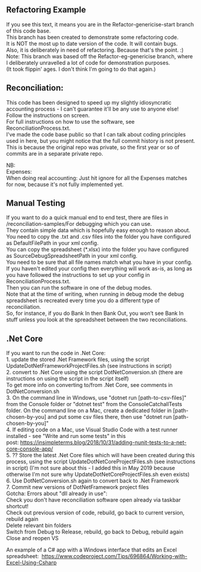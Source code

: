 ## Refactoring Example  
If you see this text, it means you are in the Refactor-genericise-start branch of this code base.  
This branch has been created to demonstrate some refactoring code.  
It is NOT the most up to date version of the code. It will contain bugs.  
Also, it is deliberately in need of refactoring. Because that's the point. :)  
Note: This branch was based off the Refactor-eg-genericise branch, where I deliberately unravelled a lot of code for demonstration purposes.  
(It took flippin' ages. I don't think I'm going to do that again.)  

## Reconciliation:   
This code has been designed to speed up my slightly idiosyncratic accounting process - I can't guarantee it'll be any use to anyone else!  
Follow the instructions on screen.  
For full instructions on how to use the software, see ReconciliationProcess.txt.  
I've made the code base public so that I can talk about coding principles used in here, but you might notice that the full commit history is not present. This is because the original repo was private, so the first year or so of commits are in a separate private repo.  

NB:  
	Expenses:  
	When doing real accounting: Just hit ignore for all the Expenses matches for now, because it's not fully implemented yet.  

## Manual Testing

If you want to do a quick manual end to end test, there are files in /reconciliation-samples/For debugging which you can use.  
They contain simple data which is hopefully easy enough to reason about.  
You need to copy the .txt and .csv files into the folder you have configured as DefaultFilePath in your xml config.  
You can copy the spreadsheet (*.xlsx) into the folder you have configured as SourceDebugSpreadsheetPath in your xml config.  
You need to be sure that all file names match what you have in your config. If you haven't edited your config then everything will work as-is, as long as you have followed the instructions to set up your config in ReconciliationProcess.txt.  
Then you can run the software in one of the debug modes.  
Note that at the time of writing, when running in debug mode the debug spreadsheet is recreated every time you do a different type of reconciliation.  
So, for instance, if you do Bank In then Bank Out, you won’t see Bank In stuff unless you look at the spreadsheet between the two reconciliations.  
	
## .Net Core   

If you want to run the code in .Net Core:   
	1.	update the stored .Net Framework files, using the script UpdateDotNetFrameworkProjectFiles.sh (see instructions in script)   
	2.	convert to .Net Core using the script DotNetConversion.sh (there are instructions on using the script in the script itself)   
		To get more info on converting to/from .Net Core, see comments in DotNetConversion.sh  
	3.	On the command line in Windows, use "dotnet run [path-to-csv-files]" from the Console folder or "dotnet test" from the ConsoleCatchallTests folder. On the command line on a Mac, create a dedicated folder in [path-chosen-by-you] and put some csv files there, then use "dotnet run [path-chosen-by-you]"    
	4.	If editing code on a Mac, use Visual Studio Code with a test runner installed - see "Write and run some tests" in this post: https://insimpleterms.blog/2018/10/31/adding-nunit-tests-to-a-net-core-console-app/   
	5. ?? Store the latest .Net Core files which will have been created during this process, using the script UpdateDotNetCoreProjectFiles.sh (see instructions in script) (I'm not sure about this - I added this in May 2019 because otherwise I'm not sure why UpdateDotNetCoreProjectFiles.sh even exists)  
	6. Use DotNetConversion.sh again to convert back to .Net Framework  
	7. Commit new versions of DotNetFramework project files  
Gotcha: Errors about "dll already in use":   
	Check you don't have reconciliation software open already via taskbar shortcut!   
	Check out previous version of code, rebuild, go back to current version, rebuild again  
	Delete relevant bin folders  
	Switch from Debug to Release, rebuild, go back to Debug, rebuild again  
	Close and reopen VS  
	
An example of a C# app with a Windows interface that edits an Excel spreadsheet:  
https://www.codeproject.com/Tips/696864/Working-with-Excel-Using-Csharp    
    